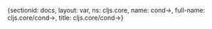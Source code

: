 {sectionid: docs, layout: var, ns: cljs.core, name: cond->, full-name: cljs.core/cond->,
  title: cljs.core/cond->}
